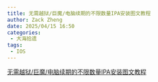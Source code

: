 ```yaml
---
title: 无需越狱/巨魔/电脑续期的不限数量IPA安装图文教程
author: Zack Zheng
date: 2025/04/15 16:50
categories:
 - 大海拾遗
tags:
 - IOS
---
```


[无需越狱/巨魔/电脑续期的不限数量IPA安装图文教程](https://linux.do/t/topic/488629)
